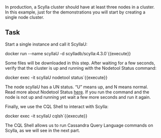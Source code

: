 In production, a Scylla cluster should have at least three nodes in a cluster. In this example, just for the demonstrations you will start by creating a single node cluster. 

## Task

Start a single instance and call it ScyllaU:

docker run --name scyllaU -d scylladb/scylla:4.3.0`{{execute}}

Some files will be downloaded in this step. After waiting for a few seconds, verify that the cluster is up and running with the Nodetool Status command:

docker exec -it scyllaU nodetool status`{{execute}}

The node scyllaU has a UN status. “U” means up, and N means normal. Read more about Nodetool Status [here](https://docs.scylladb.com/operating-scylla/nodetool-commands/status/). If you run the command and the node is not up and running yet wait a few more seconds and run it again.

Finally, we use the CQL Shell to interact with Scylla:

docker exec -it scyllaU cqlsh`{{execute}}

The CQL Shell allows us to run Cassandra Query Language commands on Scylla, as we will see in the next part.


